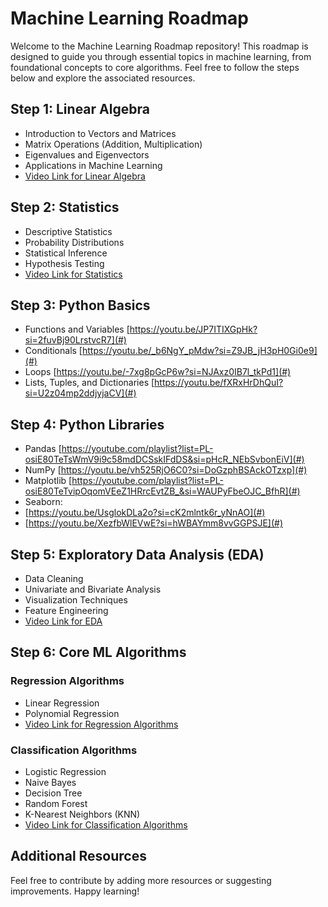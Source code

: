 # Machine Learning Roadmap

Welcome to the Machine Learning Roadmap repository! This roadmap is designed to guide you through essential topics in machine learning, from foundational concepts to core algorithms. Feel free to follow the steps below and explore the associated resources.

## Step 1: Linear Algebra

- Introduction to Vectors and Matrices
- Matrix Operations (Addition, Multiplication)
- Eigenvalues and Eigenvectors
- Applications in Machine Learning
- [Video Link for Linear Algebra](#)

## Step 2: Statistics

- Descriptive Statistics
- Probability Distributions
- Statistical Inference
- Hypothesis Testing
- [Video Link for Statistics](#)

## Step 3: Python Basics

- Functions and Variables [https://youtu.be/JP7ITIXGpHk?si=2fuvBj90LrstvcR7](#)
- Conditionals [https://youtu.be/_b6NgY_pMdw?si=Z9JB_jH3pH0Gi0e9](#)
- Loops [https://youtu.be/-7xg8pGcP6w?si=NJAxz0IB7l_tkPd1](#)
- Lists, Tuples, and Dictionaries [https://youtu.be/fXRxHrDhQuI?si=U2z04mp2ddjyjaCV](#)

## Step 4: Python Libraries

- Pandas [https://youtube.com/playlist?list=PL-osiE80TeTsWmV9i9c58mdDCSskIFdDS&si=pHcR_NEbSvbonEiV](#)
- NumPy [https://youtu.be/vh525RjO6C0?si=DoGzphBSAckOTzxp](#)
- Matplotlib [https://youtube.com/playlist?list=PL-osiE80TeTvipOqomVEeZ1HRrcEvtZB_&si=WAUPyFbeOJC_BfhR](#)
- Seaborn:
- [https://youtu.be/UsglokDLa2o?si=cK2mlntk6r_yNnAO](#)
- [https://youtu.be/XezfbWlEVwE?si=hWBAYmm8vvGGPSJE](#)

## Step 5: Exploratory Data Analysis (EDA)

- Data Cleaning
- Univariate and Bivariate Analysis
- Visualization Techniques
- Feature Engineering
- [Video Link for EDA](#)

## Step 6: Core ML Algorithms

### Regression Algorithms

- Linear Regression
- Polynomial Regression
- [Video Link for Regression Algorithms](#)

### Classification Algorithms

- Logistic Regression
- Naive Bayes
- Decision Tree
- Random Forest
- K-Nearest Neighbors (KNN)
- [Video Link for Classification Algorithms](#)

## Additional Resources

Feel free to contribute by adding more resources or suggesting improvements. Happy learning!

